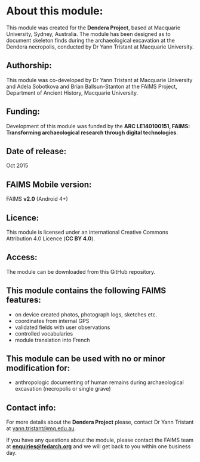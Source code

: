 # About this module:
This module was created for the **Dendera Project**, based at Macquarie University, Sydney, Australia. The module has been designed as to document skeleton finds during the archaeological excavation at the Dendera necropolis, conducted by Dr Yann Tristant at Macquarie University.

## Authorship:
This module was co-developed by Dr Yann Tristant at Macquarie University and Adela Sobotkova and Brian Ballsun-Stanton at the FAIMS Project, Department of Ancient History, Macquarie University.

## Funding:
Development of this module was funded by the **ARC LE140100151, FAIMS: Transforming archaeological research through digital technologies**.

## Date of release:
Oct 2015 

## FAIMS Mobile version:
FAIMS **v2.0** (Android 4+)

## Licence:
This module is licensed under an international Creative Commons Attribution 4.0 Licence (**CC BY 4.0**).

## Access:
The module can be downloaded from this GitHub repository. 

## This module contains the following FAIMS features:
* on device created photos, photograph logs, sketches etc.
* coordinates from internal GPS
* validated fields with user observations
* controlled vocabularies
* module translation into French

## This module can be used with no or minor modification for:
* anthropologic documenting of human remains during archaeological excavation (necropolis or single grave)

## Contact info:
For more details about the **Dendera Project** please, contact Dr Yann Tristant at yann.tristant@mq.edu.au.

If you have any questions about the module, please contact the FAIMS team at **enquiries@fedarch.org** and we will get back to you within one business day.

